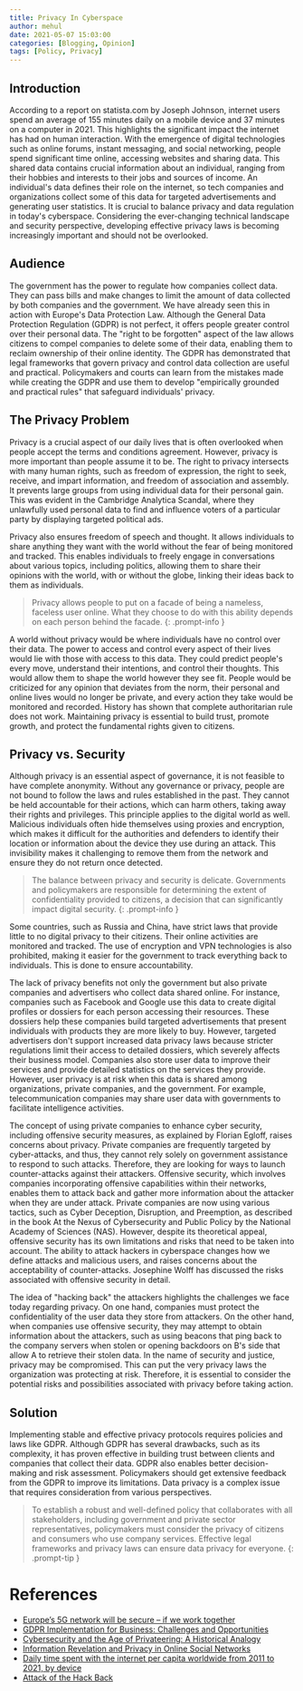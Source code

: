 ```yaml
---
title: Privacy In Cyberspace
author: mehul
date: 2021-05-07 15:03:00
categories: [Blogging, Opinion]
tags: [Policy, Privacy]
---
```


## Introduction

According to a report on statista.com by Joseph Johnson, internet users spend an average of 155 minutes daily on a mobile device and 37 minutes on a computer in 2021. This highlights the significant impact the internet has had on human interaction. With the emergence of digital technologies such as online forums, instant messaging, and social networking, people spend significant time online, accessing websites and sharing data. This shared data contains crucial information about an individual, ranging from their hobbies and interests to their jobs and sources of income. An individual's data defines their role on the internet, so tech companies and organizations collect some of this data for targeted advertisements and generating user statistics. It is crucial to balance privacy and data regulation in today's cyberspace. Considering the ever-changing technical landscape and security perspective, developing effective privacy laws is becoming increasingly important and should not be overlooked.

## Audience

The government has the power to regulate how companies collect data. They can pass bills and make changes to limit the amount of data collected by both companies and the government. We have already seen this in action with Europe's Data Protection Law. Although the General Data Protection Regulation (GDPR) is not perfect, it offers people greater control over their personal data. The "right to be forgotten" aspect of the law allows citizens to compel companies to delete some of their data, enabling them to reclaim ownership of their online identity. The GDPR has demonstrated that legal frameworks that govern privacy and control data collection are useful and practical. Policymakers and courts can learn from the mistakes made while creating the GDPR and use them to develop "empirically grounded and practical rules" that safeguard individuals' privacy.

## The Privacy Problem

Privacy is a crucial aspect of our daily lives that is often overlooked when people accept the terms and conditions agreement. However, privacy is more important than people assume it to be. The right to privacy intersects with many human rights, such as freedom of expression, the right to seek, receive, and impart information, and freedom of association and assembly. It prevents large groups from using individual data for their personal gain. This was evident in the Cambridge Analytica Scandal, where they unlawfully used personal data to find and influence voters of a particular party by displaying targeted political ads.

Privacy also ensures freedom of speech and thought. It allows individuals to share anything they want with the world without the fear of being monitored and tracked. This enables individuals to freely engage in conversations about various topics, including politics, allowing them to share their opinions with the world, with or without the globe, linking their ideas back to them as individuals.

>  Privacy allows people to put on a facade of being a nameless, faceless user online. What they choose to do with this ability depends on each person behind the facade.
{: .prompt-info }

A world without privacy would be where individuals have no control over their data. The power to access and control every aspect of their lives would lie with those with access to this data. They could predict people's every move, understand their intentions, and control their thoughts. This would allow them to shape the world however they see fit. People would be criticized for any opinion that deviates from the norm, their personal and online lives would no longer be private, and every action they take would be monitored and recorded. History has shown that complete authoritarian rule does not work. Maintaining privacy is essential to build trust, promote growth, and protect the fundamental rights given to citizens.

## Privacy vs. Security

Although privacy is an essential aspect of governance, it is not feasible to have complete anonymity. Without any governance or privacy, people are not bound to follow the laws and rules established in the past. They cannot be held accountable for their actions, which can harm others, taking away their rights and privileges. This principle applies to the digital world as well. Malicious individuals often hide themselves using proxies and encryption, which makes it difficult for the authorities and defenders to identify their location or information about the device they use during an attack. This invisibility makes it challenging to remove them from the network and ensure they do not return once detected.

>  The balance between privacy and security is delicate. Governments and policymakers are responsible for determining the extent of confidentiality provided to citizens, a decision that can significantly impact digital security.
{: .prompt-info }

Some countries, such as Russia and China, have strict laws that provide little to no digital privacy to their citizens. Their online activities are monitored and tracked. The use of encryption and VPN technologies is also prohibited, making it easier for the government to track everything back to individuals. This is done to ensure accountability.

The lack of privacy benefits not only the government but also private companies and advertisers who collect data shared online. For instance, companies such as Facebook and Google use this data to create digital profiles or dossiers for each person accessing their resources. These dossiers help these companies build targeted advertisements that present individuals with products they are more likely to buy. However, targeted advertisers don't support increased data privacy laws because stricter regulations limit their access to detailed dossiers, which severely affects their business model. Companies also store user data to improve their services and provide detailed statistics on the services they provide. However, user privacy is at risk when this data is shared among organizations, private companies, and the government. For example, telecommunication companies may share user data with governments to facilitate intelligence activities.

The concept of using private companies to enhance cyber security, including offensive security measures, as explained by Florian Egloff, raises concerns about privacy. Private companies are frequently targeted by cyber-attacks, and thus, they cannot rely solely on government assistance to respond to such attacks. Therefore, they are looking for ways to launch counter-attacks against their attackers. Offensive security, which involves companies incorporating offensive capabilities within their networks, enables them to attack back and gather more information about the attacker when they are under attack. Private companies are now using various tactics, such as Cyber Deception, Disruption, and Preemption, as described in the book At the Nexus of Cybersecurity and Public Policy by the National Academy of Sciences (NAS). However, despite its theoretical appeal, offensive security has its own limitations and risks that need to be taken into account. The ability to attack hackers in cyberspace changes how we define attacks and malicious users, and raises concerns about the acceptability of counter-attacks. Josephine Wolff has discussed the risks associated with offensive security in detail.

The idea of "hacking back" the attackers highlights the challenges we face today regarding privacy. On one hand, companies must protect the confidentiality of the user data they store from attackers. On the other hand, when companies use offensive security, they may attempt to obtain information about the attackers, such as using beacons that ping back to the company servers when stolen or opening backdoors on B's side that allow A to retrieve their stolen data. In the name of security and justice, privacy may be compromised. This can put the very privacy laws the organization was protecting at risk. Therefore, it is essential to consider the potential risks and possibilities associated with privacy before taking action.

## Solution

Implementing stable and effective privacy protocols requires policies and laws like GDPR. Although GDPR has several drawbacks, such as its complexity, it has proven effective in building trust between clients and companies that collect their data. GDPR also enables better decision-making and risk assessment. Policymakers should get extensive feedback from the GDPR to improve its limitations. Data privacy is a complex issue that requires consideration from various perspectives.

>  To establish a robust and well-defined policy that collaborates with all stakeholders, including government and private sector representatives, policymakers must consider the privacy of citizens and consumers who use company services. Effective legal frameworks and privacy laws can ensure data privacy for everyone.
{: .prompt-tip }

# References

- [Europe’s 5G network will be secure – if we work together](https://www.almendron.com/tribuna/europes-5g-network-will-be-secure-if-we-work-together/)
- [GDPR Implementation for Business: Challenges and Opportunities](https://theappsolutions.com/blog/development/gdpr-challenges-and-benefits/)
- [Cybersecurity and the Age of Privateering: A Historical Analogy](https://www.politics.ox.ac.uk/sites/default/files/2022-03/201503-CTGA-Egloff%20F-cybersecurityandtheageofprivateering.pdf)
- [Information Revelation and Privacy in Online Social Networks](https://www.heinz.cmu.edu/~acquisti/papers/privacy-facebook-gross-acquisti.pdf)
- [Daily time spent with the internet per capita worldwide from 2011 to 2021, by device](https://www.statista.com/statistics/319732/daily-time-spent-online-device/)
- [Attack of the Hack Back](https://slate.com/technology/2017/10/hacking-back-the-worst-idea-in-cybersecurity-rises-again.html)

